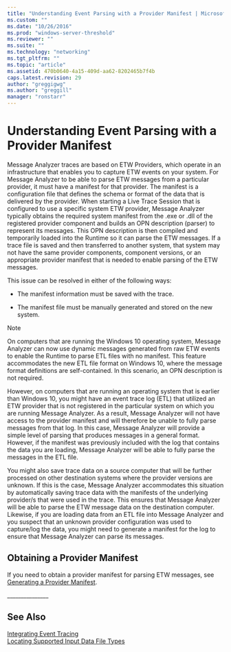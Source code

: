 ```yaml
---
title: "Understanding Event Parsing with a Provider Manifest | Microsoft Docs"
ms.custom: ""
ms.date: "10/26/2016"
ms.prod: "windows-server-threshold"
ms.reviewer: ""
ms.suite: ""
ms.technology: "networking"
ms.tgt_pltfrm: ""
ms.topic: "article"
ms.assetid: 470b0640-4a15-409d-aa62-8202465b7f4b
caps.latest.revision: 29
author: "greggigwg"
ms.author: "greggill"
manager: "ronstarr"
---
```

# Understanding Event Parsing with a Provider Manifest
Message Analyzer traces are based on ETW Providers, which operate in an infrastructure that enables you to capture ETW events on your system. For Message Analyzer to be able to parse ETW messages from a particular provider, it must have a manifest for that provider. The manifest is a configuration file that defines the schema or format of the data that is delivered by the provider. When starting a Live Trace Session that is configured to use a specific system ETW provider, Message Analyzer typically obtains the required system manifest from the .exe or .dll of the registered provider component and builds an OPN description (parser) to represent its messages. This OPN description is then compiled and temporarily loaded into the Runtime so it can parse the ETW messages. If a trace file is saved and then transferred to another system, that system may not have the same provider components, component versions, or an appropriate provider manifest that is needed to enable parsing of the ETW messages.  
  
 This issue can be resolved in either of the following ways:  
  
-   The manifest information must be saved with the trace.  
  
-   The manifest file must be manually generated and stored on the new system.  
  
> [!NOTE]
>  On computers that are running the Windows 10 operating system, Message Analyzer can now use dynamic messages generated from raw ETW events to enable the Runtime to parse ETL files with no manifest. This feature accommodates the new ETL file format on Windows 10, where the message format definitions are self-contained. In this scenario, an OPN description is not required.  
  
 However, on computers that are running an operating system that is earlier than Windows 10, you might have an event trace log (ETL) that utilized an ETW provider that is not registered in the particular system on which you are running Message Analyzer. As a result, Message Analyzer will not have access to the provider manifest and will therefore be unable to fully parse messages from that log.  In this case, Message Analyzer will provide a simple level of parsing that produces messages in a general format. However, if the manifest was previously included with the log that contains the data you are loading, Message Analyzer will be able to fully parse the messages in the ETL file.  
  
 You might also save trace data on a source computer that will be further processed on other destination systems where the provider versions are unknown. If this is the case, Message Analyzer accommodates this situation by automatically saving trace data with the manifests of the underlying provider/s that were used in the trace. This ensures that Message Analyzer will be able to parse the ETW message data on the destination computer. Likewise, if you are loading data from an ETL file into Message Analyzer and you suspect that an unknown provider configuration was used to capture/log the data, you might need to generate a manifest for the log to ensure that Message Analyzer can parse its messages.  
  
## Obtaining a Provider Manifest  
 If you need to obtain a provider manifest for parsing ETW messages, see [Generating a Provider Manifest](generating-a-provider-manifest.md).  
  
 ______________\_  
  
## See Also  
 [Integrating Event Tracing](message-analyzer-tutorial.md#BKMK_EventTraces)   
 [Locating Supported Input Data File Types](locating-supported-input-data-file-types.md)